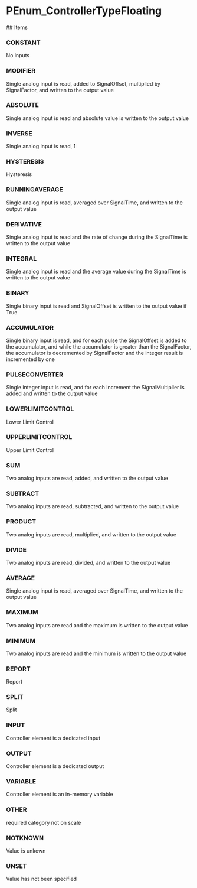 # PEnum_ControllerTypeFloating

<!-- end of definition -->## Items

### CONSTANT
No inputs

### MODIFIER
Single analog input is read, added to SignalOffset, multiplied by SignalFactor, and written to the output value

### ABSOLUTE
Single analog input is read and absolute value is written to the output value

### INVERSE
Single analog input is read, 1

### HYSTERESIS
Hysteresis

### RUNNINGAVERAGE
Single analog input is read, averaged over SignalTime, and written to the output value

### DERIVATIVE
Single analog input is read and the rate of change during the SignalTime is written to the output value

### INTEGRAL
Single analog input is read and the average value during the SignalTime is written to the output value

### BINARY
Single binary input is read and SignalOffset is written to the output value if True

### ACCUMULATOR
Single binary input is read, and for each pulse the SignalOffset is added to the accumulator, and while the accumulator is greater than the SignalFactor, the accumulator is decremented by SignalFactor and the integer result is incremented by one

### PULSECONVERTER
Single integer input is read, and for each increment the SignalMultiplier is added and written to the output value

### LOWERLIMITCONTROL
Lower Limit Control

### UPPERLIMITCONTROL
Upper Limit Control

### SUM
Two analog inputs are read, added, and written to the output value

### SUBTRACT
Two analog inputs are read, subtracted, and written to the output value

### PRODUCT
Two analog inputs are read, multiplied, and written to the output value

### DIVIDE
Two analog inputs are read, divided, and written to the output value

### AVERAGE
Single analog input is read, averaged over SignalTime, and written to the output value

### MAXIMUM
Two analog inputs are read and the maximum is written to the output value

### MINIMUM
Two analog inputs are read and the minimum is written to the output value

### REPORT
Report

### SPLIT
Split

### INPUT
Controller element is a dedicated input

### OUTPUT
Controller element is a dedicated output

### VARIABLE
Controller element is an in-memory variable

### OTHER
required category not on scale

### NOTKNOWN
Value is unkown

### UNSET
Value has not been specified
